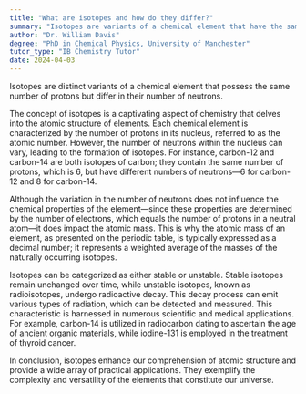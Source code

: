 ```yaml
---
title: "What are isotopes and how do they differ?"
summary: "Isotopes are variants of a chemical element that have the same number of protons but different numbers of neutrons."
author: "Dr. William Davis"
degree: "PhD in Chemical Physics, University of Manchester"
tutor_type: "IB Chemistry Tutor"
date: 2024-04-03
---
```


Isotopes are distinct variants of a chemical element that possess the same number of protons but differ in their number of neutrons.

The concept of isotopes is a captivating aspect of chemistry that delves into the atomic structure of elements. Each chemical element is characterized by the number of protons in its nucleus, referred to as the atomic number. However, the number of neutrons within the nucleus can vary, leading to the formation of isotopes. For instance, carbon-12 and carbon-14 are both isotopes of carbon; they contain the same number of protons, which is $6$, but have different numbers of neutrons—$6$ for carbon-12 and $8$ for carbon-14.

Although the variation in the number of neutrons does not influence the chemical properties of the element—since these properties are determined by the number of electrons, which equals the number of protons in a neutral atom—it does impact the atomic mass. This is why the atomic mass of an element, as presented on the periodic table, is typically expressed as a decimal number; it represents a weighted average of the masses of the naturally occurring isotopes.

Isotopes can be categorized as either stable or unstable. Stable isotopes remain unchanged over time, while unstable isotopes, known as radioisotopes, undergo radioactive decay. This decay process can emit various types of radiation, which can be detected and measured. This characteristic is harnessed in numerous scientific and medical applications. For example, carbon-14 is utilized in radiocarbon dating to ascertain the age of ancient organic materials, while iodine-131 is employed in the treatment of thyroid cancer.

In conclusion, isotopes enhance our comprehension of atomic structure and provide a wide array of practical applications. They exemplify the complexity and versatility of the elements that constitute our universe.
    